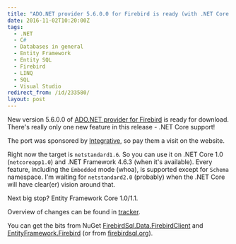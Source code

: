 ```yaml
---
title: "ADO.NET provider 5.6.0.0 for Firebird is ready (with .NET Core support)"
date: 2016-11-02T10:20:00Z
tags:
  - .NET
  - C#
  - Databases in general
  - Entity Framework
  - Entity SQL
  - Firebird
  - LINQ
  - SQL
  - Visual Studio
redirect_from: /id/233580/
layout: post
---
```

New version 5.6.0.0 of [ADO.NET provider for Firebird][1] is ready for download. There's really only one new feature in this release - .NET Core support!

<!-- excerpt -->

The port was sponsored by [Integrative][5], so pay them a visit on the website.

Right now the target is `netstandard1.6`. So you can use it on .NET Core 1.0 (`netcoreapp1.0`) and .NET Framework 4.6.3 (when it's available). Every feature, including the `Embedded` mode (whoa), is supported except for `Schema` namespace. I'm waiting for `netstandard2.0` (probably) when the .NET Core will have clear(er) vision around that.

Next big stop? Entity Framework Core 1.0/1.1.

Overview of changes can be found in [tracker][4].

You can get the bits from NuGet [FirebirdSql.Data.FirebirdClient][2] and [EntityFramework.Firebird][3] (or from [firebirdsql.org][1]).

[1]: http://www.firebirdsql.org/en/net-provider/
[2]: http://www.nuget.org/packages/FirebirdSql.Data.FirebirdClient/
[3]: http://www.nuget.org/packages/EntityFramework.Firebird/
[4]: http://tracker.firebirdsql.org/secure/ReleaseNote.jspa?styleName=Text&projectId=10003&version=10784
[5]: http://www.integrative.co.za/